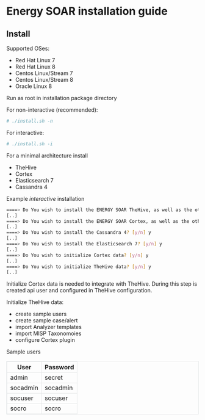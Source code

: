 # Energy SOAR installation guide #

## Install ##

Supported OSes:
- Red Hat Linux 7
- Red Hat Linux 8
- Centos Linux/Stream 7
- Centos Linux/Stream 8
- Oracle Linux 8

Run as root in installation package directory

For non-interactive (recommended):
```bash
# ./install.sh -n
```

For interactive:
```bash
# ./install.sh -i
```

For a minimal architecture install
* TheHive
* Cortex
* Elasticsearch 7
* Cassandra 4

Example *interactive* installation
```bash
====> Do You wish to install the ENERGY SOAR TheHive, as well as the other TheHive dependencies? [y/n] y
[..]
====> Do You wish to install the ENERGY SOAR Cortex, as well as the other Cortex dependencies? [y/n] y
[..]
====> Do You wish to install the Cassandra 4? [y/n] y
[..]
====> Do You wish to install the Elasticsearch 7? [y/n] y
[..]
====> Do You wish to initialize Cortex data? [y/n] y
[..]
====> Do You wish to initialize TheHive data? [y/n] y
[..]
```

Initialize Cortex data is needed to integrate with TheHive. During this step is created api user and configured in TheHive configuration.

Initialize TheHive data:
- create sample users
- create sample case/alert
- import Analyzer templates
- import MISP Taxonomoies
- configure Cortex plugin

Sample users

<table style="border: 1px solid #e1e4e5;">
    <tr style="border: 1px solid #e1e4e5;">
        <th style="border: 1px solid #e1e4e5;">User</th>
        <th style="border: 1px solid #e1e4e5;">Password</th>
    </tr>
    <tr style="border: 1px solid #e1e4e5;">
        <td style="border: 1px solid #e1e4e5;">admin</td>
        <td style="border: 1px solid #e1e4e5;">secret</td>
    </tr>
    <tr style="border: 1px solid #e1e4e5;">
        <td style="border: 1px solid #e1e4e5;">socadmin</td>
        <td style="border: 1px solid #e1e4e5;">socadmin</td>
    </tr>
    <tr style="border: 1px solid #e1e4e5;">
        <td style="border: 1px solid #e1e4e5;">socuser</td>
        <td style="border: 1px solid #e1e4e5;">socuser</td>
    </tr>
    <tr style="border: 1px solid #e1e4e5;">
        <td style="border: 1px solid #e1e4e5;">socro</td>
        <td style="border: 1px solid #e1e4e5;">socro</td>
    </tr>
</table>

